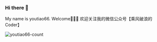 ### Hi there 👋

My name is youtiao66. Welcome👋👋👋
欢迎关注我的微信公众号【乘风破浪的Coder】

![youtiao66-count](https://komarev.com/ghpvc/?username=youtiao66)

<!--
**youtiao66/youtiao66** is a ✨ _special_ ✨ repository because its `README.md` (this file) appears on your GitHub profile.

Here are some ideas to get you started:

- 🔭 I’m currently working on ...
- 🌱 I’m currently learning ...
- 👯 I’m looking to collaborate on ...
- 🤔 I’m looking for help with ...
- 💬 Ask me about ...
- 📫 How to reach me: ...
- 😄 Pronouns: ...
- ⚡ Fun fact: ...
-->
